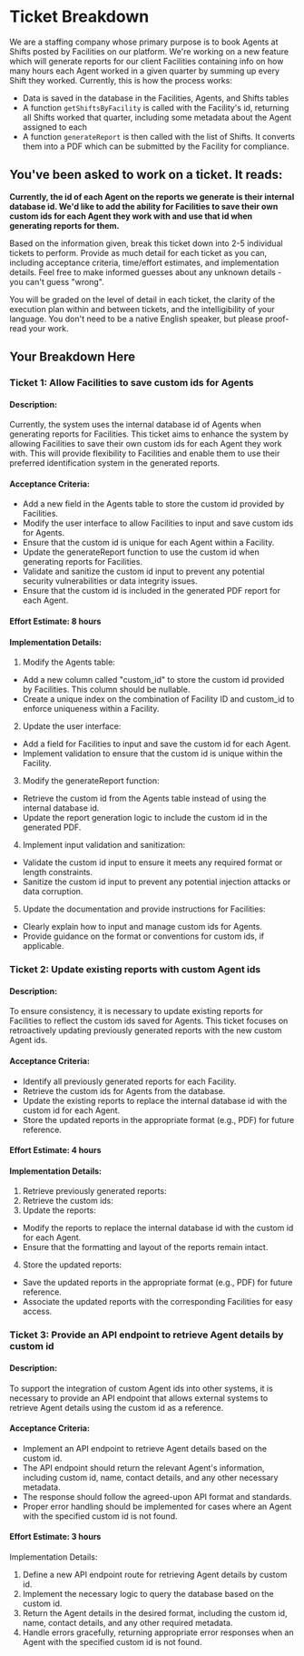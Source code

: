 # Ticket Breakdown
We are a staffing company whose primary purpose is to book Agents at Shifts posted by Facilities on our platform. We're working on a new feature which will generate reports for our client Facilities containing info on how many hours each Agent worked in a given quarter by summing up every Shift they worked. Currently, this is how the process works:

- Data is saved in the database in the Facilities, Agents, and Shifts tables
- A function `getShiftsByFacility` is called with the Facility's id, returning all Shifts worked that quarter, including some metadata about the Agent assigned to each
- A function `generateReport` is then called with the list of Shifts. It converts them into a PDF which can be submitted by the Facility for compliance.

## You've been asked to work on a ticket. It reads:

**Currently, the id of each Agent on the reports we generate is their internal database id. We'd like to add the ability for Facilities to save their own custom ids for each Agent they work with and use that id when generating reports for them.**


Based on the information given, break this ticket down into 2-5 individual tickets to perform. Provide as much detail for each ticket as you can, including acceptance criteria, time/effort estimates, and implementation details. Feel free to make informed guesses about any unknown details - you can't guess "wrong".


You will be graded on the level of detail in each ticket, the clarity of the execution plan within and between tickets, and the intelligibility of your language. You don't need to be a native English speaker, but please proof-read your work.

## Your Breakdown Here

### Ticket 1: Allow Facilities to save custom ids for Agents

#### Description:
Currently, the system uses the internal database id of Agents when generating reports for Facilities. This ticket aims to enhance the system by allowing Facilities to save their own custom ids for each Agent they work with. This will provide flexibility to Facilities and enable them to use their preferred identification system in the generated reports.

#### Acceptance Criteria:
- Add a new field in the Agents table to store the custom id provided by Facilities.
- Modify the user interface to allow Facilities to input and save custom ids for Agents.
- Ensure that the custom id is unique for each Agent within a Facility.
- Update the generateReport function to use the custom id when generating reports for Facilities.
- Validate and sanitize the custom id input to prevent any potential security vulnerabilities or data integrity issues.
- Ensure that the custom id is included in the generated PDF report for each Agent.

#### Effort Estimate: 8 hours

#### Implementation Details:

1. Modify the Agents table:
- Add a new column called "custom_id" to store the custom id provided by Facilities. This column should be nullable.
- Create a unique index on the combination of Facility ID and custom_id to enforce uniqueness within a Facility.

2. Update the user interface:
- Add a field for Facilities to input and save the custom id for each Agent.
- Implement validation to ensure that the custom id is unique within the Facility.

3. Modify the generateReport function:
- Retrieve the custom id from the Agents table instead of using the internal database id.
- Update the report generation logic to include the custom id in the generated PDF.

4. Implement input validation and sanitization:
- Validate the custom id input to ensure it meets any required format or length constraints.
- Sanitize the custom id input to prevent any potential injection attacks or data corruption.

5. Update the documentation and provide instructions for Facilities:
- Clearly explain how to input and manage custom ids for Agents.
- Provide guidance on the format or conventions for custom ids, if applicable.

### Ticket 2: Update existing reports with custom Agent ids

#### Description:
To ensure consistency, it is necessary to update existing reports for Facilities to reflect the custom ids saved for Agents. This ticket focuses on retroactively updating previously generated reports with the new custom Agent ids.

#### Acceptance Criteria:

- Identify all previously generated reports for each Facility.
- Retrieve the custom ids for Agents from the database.
- Update the existing reports to replace the internal database id with the custom id for each Agent.
- Store the updated reports in the appropriate format (e.g., PDF) for future reference.

#### Effort Estimate: 4 hours

#### Implementation Details:

1. Retrieve previously generated reports:
2. Retrieve the custom ids:
3. Update the reports:
- Modify the reports to replace the internal database id with the custom id for each Agent.
- Ensure that the formatting and layout of the reports remain intact.
4. Store the updated reports:
- Save the updated reports in the appropriate format (e.g., PDF) for future reference.
- Associate the updated reports with the corresponding Facilities for easy access.

### Ticket 3: Provide an API endpoint to retrieve Agent details by custom id

#### Description:
To support the integration of custom Agent ids into other systems, it is necessary to provide an API endpoint that allows external systems to retrieve Agent details using the custom id as a reference.

#### Acceptance Criteria:
- Implement an API endpoint to retrieve Agent details based on the custom id.
- The API endpoint should return the relevant Agent's information, including custom id, name, contact details, and any other necessary metadata.
- The response should follow the agreed-upon API format and standards.
- Proper error handling should be implemented for cases where an Agent with the specified custom id is not found.

#### Effort Estimate: 3 hours


Implementation Details:

1. Define a new API endpoint route for retrieving Agent details by custom id.
2. Implement the necessary logic to query the database based on the custom id.
3. Return the Agent details in the desired format, including the custom id, name, contact details, and any other required metadata.
4. Handle errors gracefully, returning appropriate error responses when an Agent with the specified custom id is not found.
